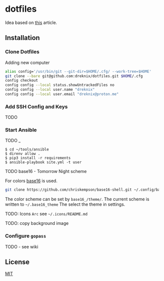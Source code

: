 # dotfiles

Idea based on [this](https://medium.com/@augusteo/simplest-way-to-sync-dotfiles-and-config-using-git-14051af8703a) article.

## Installation

### Clone Dotfiles

Adding new computer

```bash
alias config='/usr/bin/git --git-dir=$HOME/.cfg/ --work-tree=$HOME'
git clone --bare git@github.com:dreknix/dotfiles.git $HOME/.cfg
config checkout
config config --local status.showUntrackedFiles no
config config --local user.name "dreknix"
config config --local user.email "dreknix@proton.me"
```

### Add SSH Config and Keys

TODO

### Start Ansible

TODO
_
```console
$ cd ~/tools/ansible
$ direnv allow .
$ pip3 install -r requirements
$ ansible-playbook site.yml -t user
```

TODO base16 - Tomorrow Night scheme

For colors [base16](https://github.com/chriskempson/base16) is used.

```bash
git clone https://github.com/chriskempson/base16-shell.git ~/.config/base16-shell
```

The color scheme can be set by `base16_/theme/`. The current scheme is written
to `~/.base16_theme`
The select the theme in settings.

TODO: Icons `Arc` see `~/.icons/README.md`

TODO: copy background image

### Configure `gopass`

TODO - see wiki

## License

[MIT](https://github.com/dreknix/dotfiles/blob/main/LICENSE)
